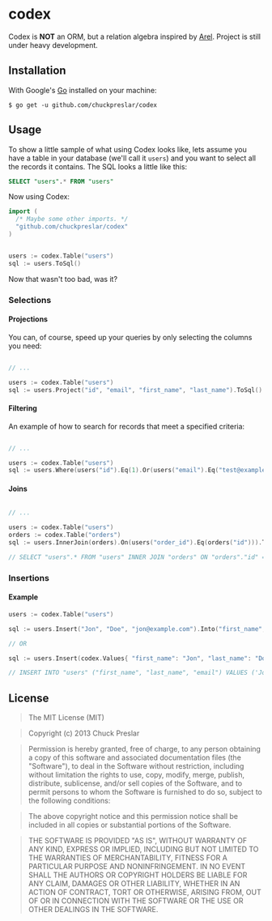 # codex

Codex is **NOT** an ORM, but a relation algebra inspired by [Arel](http://www.github.com/rails/arel). Project is still under heavy development.

## Installation

With Google's [Go](http://www.golang.org) installed on your machine:

    $ go get -u github.com/chuckpreslar/codex

## Usage

To show a little sample of what using Codex looks like, lets assume you have a table in your database (we'll call it `users`) and you want to select all the records it contains.  The SQL looks a little like this:

```sql
SELECT "users".* FROM "users"
```

Now using Codex:

```go
import (
  /* Maybe some other imports. */
  "github.com/chuckpreslar/codex"
)


users := codex.Table("users")
sql := users.ToSql()

```

Now that wasn't too bad, was it?

### Selections

#### Projections

You can, of course, speed up your queries by only selecting the columns you need:

```go

// ...

users := codex.Table("users")
sql := users.Project("id", "email", "first_name", "last_name").ToSql()

```

#### Filtering

An example of how to search for records that meet a specified criteria:

```go

// ...

users := codex.Table("users")
sql := users.Where(users("id").Eq(1).Or(users("email").Eq("test@example.com"))).ToSql()

```

#### Joins

```go

// ...

users := codex.Table("users")
orders := codex.Table("orders")
sql := users.InnerJoin(orders).On(users("order_id").Eq(orders("id"))).ToSql()

// SELECT "users".* FROM "users" INNER JOIN "orders" ON "orders"."id" = "users"."order_id"

```

### Insertions

#### Example

```go
users := codex.Table("users")

sql := users.Insert("Jon", "Doe", "jon@example.com").Into("first_name", "last_name", "email").ToSql()

// OR

sql := users.Insert(codex.Values{ "first_name": "Jon", "last_name": "Doe", "email": "jon@example.com"}).ToSql()

// INSERT INTO "users" ("first_name", "last_name", "email") VALUES ('Jon', 'Doe', 'jon@example.com')
```

## License

> The MIT License (MIT)

> Copyright (c) 2013 Chuck Preslar

> Permission is hereby granted, free of charge, to any person obtaining a copy
> of this software and associated documentation files (the "Software"), to deal
> in the Software without restriction, including without limitation the rights
> to use, copy, modify, merge, publish, distribute, sublicense, and/or sell
> copies of the Software, and to permit persons to whom the Software is
> furnished to do so, subject to the following conditions:

> The above copyright notice and this permission notice shall be included in
> all copies or substantial portions of the Software.

> THE SOFTWARE IS PROVIDED "AS IS", WITHOUT WARRANTY OF ANY KIND, EXPRESS OR
> IMPLIED, INCLUDING BUT NOT LIMITED TO THE WARRANTIES OF MERCHANTABILITY,
> FITNESS FOR A PARTICULAR PURPOSE AND NONINFRINGEMENT. IN NO EVENT SHALL THE
> AUTHORS OR COPYRIGHT HOLDERS BE LIABLE FOR ANY CLAIM, DAMAGES OR OTHER
> LIABILITY, WHETHER IN AN ACTION OF CONTRACT, TORT OR OTHERWISE, ARISING FROM,
> OUT OF OR IN CONNECTION WITH THE SOFTWARE OR THE USE OR OTHER DEALINGS IN
> THE SOFTWARE.
